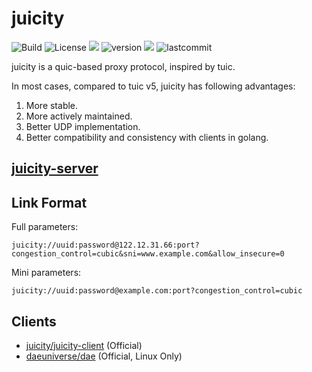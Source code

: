 # juicity

<p align="left">
    <img src="https://github.com/juicity/juicity/actions/workflows/build.yml/badge.svg" alt="Build"/>
    <img src="https://custom-icon-badges.herokuapp.com/github/license/juicity/juicity?logo=law&color=white" alt="License"/>
    <img src="https://hits.seeyoufarm.com/api/count/incr/badge.svg?url=https%3A%2F%2Fgithub.com%2Fjuicity%2Fjuicity&count_bg=%23493DC8&title_bg=%23555555&icon=&icon_color=%23E7E7E7&title=hits&edge_flat=false"/>
    <img src="https://custom-icon-badges.herokuapp.com/github/v/release/juicity/juicity?logo=rocket" alt="version">
    <img src="https://custom-icon-badges.herokuapp.com/github/issues-pr-closed/juicity/juicity?color=purple&logo=git-pull-request&logoColor=white"/>
    <img src="https://custom-icon-badges.herokuapp.com/github/last-commit/juicity/juicity?logo=history&logoColor=white" alt="lastcommit"/>
</p>

juicity is a quic-based proxy protocol, inspired by tuic.

In most cases, compared to tuic v5, juicity has following advantages:

1. More stable.
1. More actively maintained.
1. Better UDP implementation.
1. Better compatibility and consistency with clients in golang.

## [juicity-server](cmd/server)

## Link Format

Full parameters:
```
juicity://uuid:password@122.12.31.66:port?congestion_control=cubic&sni=www.example.com&allow_insecure=0
```

Mini parameters:
```
juicity://uuid:password@example.com:port?congestion_control=cubic
```

## Clients

- [juicity/juicity-client](cmd/client) (Official)
- [daeuniverse/dae](https://github.com/daeuniverse/dae/pull/248) (Official, Linux Only)
